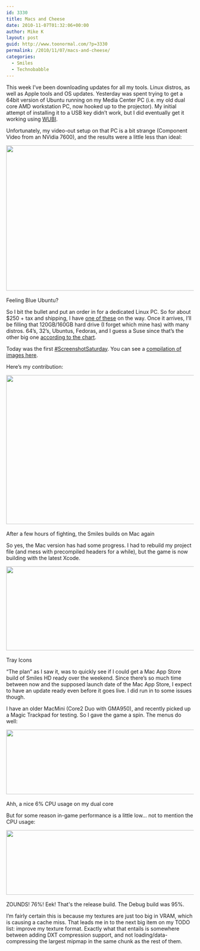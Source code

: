 ```yaml
---
id: 3330
title: Macs and Cheese
date: 2010-11-07T01:32:06+00:00
author: Mike K
layout: post
guid: http://www.toonormal.com/?p=3330
permalink: /2010/11/07/macs-and-cheese/
categories:
  - Smiles
  - Technobabble
---
```

This week I&#8217;ve been downloading updates for all my tools. Linux distros, as well as Apple tools and OS updates. Yesterday was spent trying to get a 64bit version of Ubuntu running on my Media Center PC (i.e. my old dual core AMD workstation PC, now hooked up to the projector). My initial attempt of installing it to a USB key didn&#8217;t work, but I did eventually get it working using [WUBI](http://www.ubuntu.com/desktop/get-ubuntu/windows-installer).

Unfortunately, my video-out setup on that PC is a bit strange (Component Video from an NVidia 7600), and the results were a little less than ideal:

<div id="attachment_3344" style="max-width: 650px" class="wp-caption aligncenter">
  <a href="/wp-content/uploads/2010/11/Ubunblue.jpg"><img src="/wp-content/uploads/2010/11/Ubunblue-640x389.jpg" alt="" title="Ubunblue" width="640" height="389" class="size-large wp-image-3344" srcset="/wp-content/uploads/2010/11/Ubunblue-640x389.jpg 640w, /wp-content/uploads/2010/11/Ubunblue-450x273.jpg 450w, /wp-content/uploads/2010/11/Ubunblue.jpg 1094w" sizes="(max-width: 640px) 100vw, 640px" /></a>
  
  <p class="wp-caption-text">
    Feeling Blue Ubuntu?
  </p>
</div>

So I bit the bullet and put an order in for a dedicated Linux PC. So for about $250 + tax and shipping, I have [one of these](http://www.zotacusa.com/zotac-mag-hd-nd01.html) on the way. Once it arrives, I&#8217;ll be filling that 120GB/160GB hard drive (I forget which mine has) with many distros. 64&#8217;s, 32&#8217;s, Ubuntus, Fedoras, and I guess a Suse since that&#8217;s the other big one [according to the chart](http://distrowatch.com/stats.php?section=popularity).

Today was the first [#ScreenshotSaturday](http://search.twitter.com/search?q=%23ScreenshotSaturday). You can see a [compilation of images here](http://www.eggzero.com/screensat).

Here&#8217;s my contribution:

<div id="attachment_3331" style="max-width: 650px" class="wp-caption aligncenter">
  <a href="/wp-content/uploads/2010/11/Mac01.jpg"><img src="/wp-content/uploads/2010/11/Mac01-640x399.jpg" alt="" title="Mac01" width="640" height="399" class="size-large wp-image-3331" srcset="/wp-content/uploads/2010/11/Mac01-640x399.jpg 640w, /wp-content/uploads/2010/11/Mac01-450x280.jpg 450w, /wp-content/uploads/2010/11/Mac01.jpg 1600w" sizes="(max-width: 640px) 100vw, 640px" /></a>
  
  <p class="wp-caption-text">
    After a few hours of fighting, the Smiles builds on Mac again
  </p>
</div>

So yes, the Mac version has had some progress. I had to rebuild my project file (and mess with precompiled headers for a while), but the game is now building with the latest Xcode. 

<div id="attachment_3332" style="max-width: 562px" class="wp-caption aligncenter">
  <a href="/wp-content/uploads/2010/11/Mac02.png"><img src="/wp-content/uploads/2010/11/Mac02.png" alt="" title="Mac02" width="552" height="225" class="size-full wp-image-3332" srcset="/wp-content/uploads/2010/11/Mac02.png 552w, /wp-content/uploads/2010/11/Mac02-450x183.png 450w" sizes="(max-width: 552px) 100vw, 552px" /></a>
  
  <p class="wp-caption-text">
    Tray Icons
  </p>
</div>

&#8220;The plan&#8221; as I saw it, was to quickly see if I could get a Mac App Store build of Smiles HD ready over the weekend. Since there&#8217;s so much time between now and the supposed launch date of the Mac App Store, I expect to have an update ready even before it goes live. I did run in to some issues though.

I have an older MacMini (Core2 Duo with GMA950), and recently picked up a Magic Trackpad for testing. So I gave the game a spin. The menus do well:

<div id="attachment_3336" style="max-width: 650px" class="wp-caption aligncenter">
  <a href="/wp-content/uploads/2010/11/Mac03.png"><img src="/wp-content/uploads/2010/11/Mac03-640x173.png" alt="" title="Mac03" width="640" height="173" class="size-large wp-image-3336" srcset="/wp-content/uploads/2010/11/Mac03-640x173.png 640w, /wp-content/uploads/2010/11/Mac03-450x122.png 450w, /wp-content/uploads/2010/11/Mac03.png 828w" sizes="(max-width: 640px) 100vw, 640px" /></a>
  
  <p class="wp-caption-text">
    Ahh, a nice 6% CPU usage on my dual core
  </p>
</div>

But for some reason in-game performance is a little low&#8230; not to mention the CPU usage:

<div id="attachment_3337" style="max-width: 650px" class="wp-caption aligncenter">
  <a href="/wp-content/uploads/2010/11/Mac04.png"><img src="/wp-content/uploads/2010/11/Mac04-640x173.png" alt="" title="Mac04" width="640" height="173" class="size-large wp-image-3337" srcset="/wp-content/uploads/2010/11/Mac04-640x173.png 640w, /wp-content/uploads/2010/11/Mac04-450x122.png 450w, /wp-content/uploads/2010/11/Mac04.png 828w" sizes="(max-width: 640px) 100vw, 640px" /></a>
  
  <p class="wp-caption-text">
    ZOUNDS! 76%! Eek! That's the release build. The Debug build was 95%.
  </p>
</div>

I&#8217;m fairly certain this is because my textures are just too big in VRAM, which is causing a cache miss. That leads me in to the next big item on my TODO list: improve my texture format. Exactly what that entails is somewhere between adding DXT compression support, and not loading/data-compressing the largest mipmap in the same chunk as the rest of them.